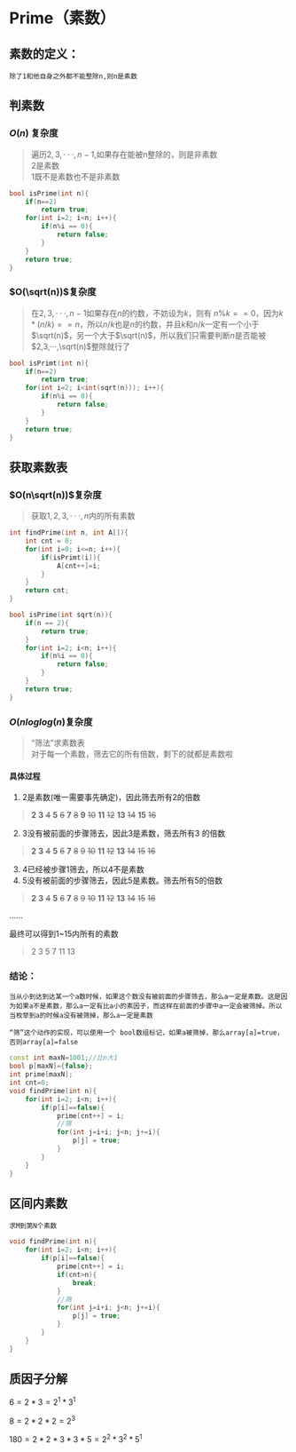 # Prime（素数）
## 素数的定义：
    除了1和他自身之外都不能整除n,则n是素数
## 判素数
### $O(n)$ 复杂度
> 遍历$2,3,···,n-1$,如果存在能被n整除的，则是非素数  
2是素数  
1既不是素数也不是非素数  

```cpp
bool isPrime(int n){
    if(n==2)
        return true;
    for(int i=2; i<n; i++){
        if(n%i == 0){
            return false;
        }
    }
    return true;
}
```
### $O(\sqrt(n))$复杂度
>在$2,3,···,n-1$如果存在$n$的约数，不妨设为$k$，则有 $n\%k==0$，因为$k*(n/k) == n$，所以$n/k$也是$n$的约数，并且$k$和$n/k$一定有一个小于$\sqrt(n)$，另一个大于$\sqrt(n)$，所以我们只需要判断$n$是否能被$2,3,···,\sqrt(n)$整除就行了

```cpp
bool isPrimt(int n){
    if(n==2) 
        return true;
    for(int i=2; i<int(sqrt(n))); i++){
        if(n%i == 0){
            return false;
        }
    }
    return true;
}
```
## 获取素数<b>表</b>
### $O(n\sqrt(n))$复杂度
> 获取$1,2,3,···,n$内的所有素数

```cpp
int findPrime(int n, int A[]){
    int cnt = 0;
    for(int i=0; i<=n; i++){
        if(isPrimt(i)){
            A[cnt++]=i;
        }
    }
    return cnt;
}

bool isPrime(int sqrt(n)){
    if(n == 2){
        return true;
    }
    for(int i=2; i<n; i++){
        if(n%i == 0){
            return false;
        }
    }
    return true;
}
```

### $O(nloglog(n)$复杂度
> “筛法”求素数表  
对于每一个素数，筛去它的所有倍数，剩下的就都是素数啦
#### 具体过程
1. 2是素数(唯一需要事先确定)，因此筛去所有2的倍数
> **2** **3** ~~4~~ **5** ~~6~~ **7** ~~8~~ **9** ~~10~~ **11** ~~12~~ **13** ~~14~~ **15** ~~16~~
2. 3没有被前面的步骤筛去，因此3是素数，筛去所有3
的倍数
> **2** **3** ~~4~~ **5** ~~6~~ **7** ~~8~~ ~~9~~ ~~10~~ **11** ~~12~~ **13** ~~14~~ ~~15~~ ~~16~~
3. 4已经被步骤1筛去，所以4不是素数
4. 5没有被前面的步骤筛去，因此5是素数。筛去所有5的倍数
> **2** **3** ~~4~~ **5** ~~6~~ **7** ~~8~~ ~~9~~ ~~10~~ **11** ~~12~~ **13** ~~14~~ ~~15~~ ~~16~~

......

最终可以得到1~15内所有的素数
> 2 3 5 7 11 13

### 结论：
    当从小到达到达某一个a数时候，如果这个数没有被前面的步骤筛去，那么a一定是素数。这是因为如果a不是素数，那么a一定有比a小的素因子，而这样在前面的步骤中a一定会被筛掉。所以当枚举到a的时候a没有被筛掉，那么a一定是素数

    “筛”这个动作的实现，可以使用一个 bool数组标记，如果a被筛掉，那么array[a]=true，否则array[a]=false 

```cpp
const int maxN=1001;//比n大1
bool p[maxN]={false};
int prime[maxN];
int cnt=0;
void findPrime(int n){
    for(int i=2; i<n; i++){
        if(p[i]==false){
            prime[cnt++] = i;
            //筛
            for(int j=i+i; j<n; j+=i){
                p[j] = true;
            }
        }
    }
}
```
## 区间内素数
    求M到第N个素数

```cpp
void findPrime(int n){
    for(int i=2; i<n; i++){
        if(p[i]==false){
            prime[cnt++] = i;
            if(cnt>n){
                break;
            }
            //筛
            for(int j=i+i; j<n; j+=i){
                p[j] = true;
            }
        }
    }
}
```

## 质因子分解
$6=2*3=2^1 * 3^1$

$8=2*2*2 = 2^3$

$180 = 2*2*3*3*5=2^2*3^2*5^1$
